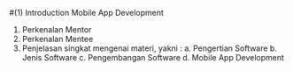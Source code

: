 #(1) Introduction Mobile App Development

1. Perkenalan Mentor 
2. Perkenalan Mentee
3. Penjelasan singkat mengenai materi, yakni : 
    a. Pengertian Software
    b. Jenis Software
    c. Pengembangan Software
    d. Mobile App Development
